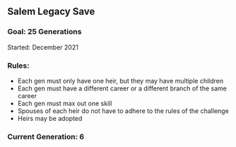 ## Salem Legacy Save 

### Goal: 25 Generations 

Started: December 2021 

### Rules: 

- Each gen must only have one heir, but they may have multiple children 
- Each gen must have a different career or a different branch of the same career 
- Each gen must max out one skill 
- Spouses of each heir do not have to adhere to the rules of the challenge 
- Heirs may be adopted 

### Current Generation: 6
